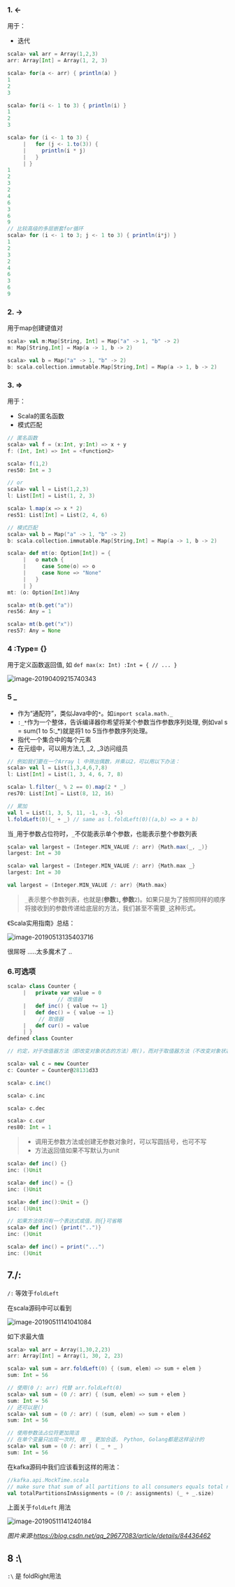 ### 1. <- 

用于：

- 迭代

```scala
scala> val arr = Array(1,2,3)
arr: Array[Int] = Array(1, 2, 3)

scala> for(a <- arr) { println(a) }
1
2
3

scala> for(i <- 1 to 3) { println(i) }
1
2
3

scala> for (i <- 1 to 3) {
     |   for (j <- 1.to(3)) {
     |     println(i * j)
     |   }
     | }
1
2
3
2
4
6
3
6
9
// 比较高级的多层嵌套for循环
scala> for (i <- 1 to 3; j <- 1 to 3) { println(i*j) }
1
2
3
2
4
6
3
6
9

```

### 2. ->

用于map创建键值对

```scala
scala> val m:Map[String, Int] = Map("a" -> 1, "b" -> 2)
m: Map[String,Int] = Map(a -> 1, b -> 2)

scala> val b = Map("a" -> 1, "b" -> 2)
b: scala.collection.immutable.Map[String,Int] = Map(a -> 1, b -> 2)
```

### 3. =>

用于：

- Scala的匿名函数
- 模式匹配



```scala
// 匿名函数
scala> val f = (x:Int, y:Int) => x + y
f: (Int, Int) => Int = <function2>

scala> f(1,2)
res50: Int = 3

// or
scala> val l = List(1,2,3)
l: List[Int] = List(1, 2, 3)

scala> l.map(x => x * 2)
res51: List[Int] = List(2, 4, 6)

// 模式匹配
scala> val b = Map("a" -> 1, "b" -> 2)
b: scala.collection.immutable.Map[String,Int] = Map(a -> 1, b -> 2)

scala> def mt(o: Option[Int]) = {
     |   o match {
     |     case Some(o) => o
     |     case None => "None"
     |   }
     | }
mt: (o: Option[Int])Any

scala> mt(b.get("a"))
res56: Any = 1

scala> mt(b.get("x"))
res57: Any = None
```



### 4 :Type= {}

用于定义函数返回值, 如 `def max(x: Int) :Int = { // ... }`

![image-20190409215740343](http://limbo.oss-cn-beijing.aliyuncs.com/2019-04-09-135740.png)

### 5 _

- 作为“通配符”，类似Java中的`*`。如`import scala.math._`
- `:_*`作为一个整体，告诉编译器你希望将某个参数当作参数序列处理, 例如val s = sum(1 to 5:_*)就是将1 to 5当作参数序列处理。
- 指代一个集合中的每个元素
- 在元组中，可以用方法_1, _2, _3访问组员

```scala
// 例如我们要在一个Array l 中筛出偶数，并乘以2，可以用以下办法：
scala> val l = List(1,3,4,6,7,8)
l: List[Int] = List(1, 3, 4, 6, 7, 8)

scala> l.filter(_ % 2 == 0).map(2 * _)
res70: List[Int] = List(8, 12, 16)

// 累加
val l = List(1, 3, 5, 11, -1, -3, -5)
l.foldLeft(0)(_ + _) // same as l.foldLeft(0)((a,b) => a + b)
```

当`_`用于参数占位符时，`_`不仅能表示单个参数，也能表示整个参数列表

```scala
scala> val largest = (Integer.MIN_VALUE /: arr) {Math.max(_, _)}
largest: Int = 30

scala> val largest = (Integer.MIN_VALUE /: arr) {Math.max _}
largest: Int = 30

val largest = (Integer.MIN_VALUE /: arr) {Math.max}
```

> `_`表示整个参数列表，也就是(**参数**`1`**, 参数**`2`)。如果只是为了按照同样的顺序将接收到的参数传递给底层的方法，我们甚至不需要`_`这种形式。 

《Scala实用指南》总结：

![image-20190513135403716](http://limbo.oss-cn-beijing.aliyuncs.com/2019-05-13-055404.png)

很屌呀 .....太多魔术了 .. 

### 6.可选项

```scala
scala> class Counter {
     |   private var value = 0
  				// 改值器
     |   def inc() { value += 1}
     |   def dec() = { value -= 1}
          // 取值器
     |   def cur() = value
     | }
defined class Counter

// 约定，对于改值器方法（即改变对象状态的方法）用()，而对于取值器方法（不改变对象状态的方法）去掉()

scala> val c = new Counter
c: Counter = Counter@28131d33

scala> c.inc()

scala> c.inc

scala> c.dec

scala> c.cur
res80: Int = 1
```

>- 调用无参数方法或创建无参数对象时，可以写圆括号，也可不写
>- 方法返回值如果不写默认为unit

```scala
scala> def inc() {}
inc: ()Unit

scala> def inc() = {}
inc: ()Unit

scala> def inc():Unit = {}
inc: ()Unit

// 如果方法体只有一个表达式或值，则{}可省略
scala> def inc() {print("..")}
inc: ()Unit

scala> def inc() = print("...")
inc: ()Unit
```

## 7./:

`/:` 等效于`foldLeft`

在scala源码中可以看到

![image-20190511141041084](http://limbo.oss-cn-beijing.aliyuncs.com/2019-05-11-061129.png)

如下求最大值

```scala
scala> val arr = Array(1,30,2,23)
arr: Array[Int] = Array(1, 30, 2, 23)

scala> val sum = arr.foldLeft(0) { (sum, elem) => sum + elem }
sum: Int = 56

// 使用(0 /: arr) 代替 arr.foldLeft(0)
scala> val sum = (0 /: arr) { (sum, elem) => sum + elem }
sum: Int = 56
// 还可以是()
scala> val sum = (0 /: arr) ( (sum, elem) => sum + elem )
sum: Int = 56

// 使用参数法占位符更加简洁
// 在单个变量只出现一次时, 用 _ 更加合适， Python, Golang都是这样设计的
scala> val sum = (0 /: arr) ( _ + _ )
sum: Int = 56
```

在kafka源码中我们应该看到这样的用法：

```scala
//kafka.api.MockTime.scala
// make sure that sum of all partitions to all consumers equals total number of partitions
val totalPartitionsInAssignments = (0 /: assignments) (_ + _.size)
```

上面关于`foldLeft` 用法

![image-20190511141240184](http://limbo.oss-cn-beijing.aliyuncs.com/2019-05-11-061241.png)

*图片来源:<https://blog.csdn.net/qq_29677083/article/details/84436462>*



## 8 :\

`:\` 是 foldRight用法

